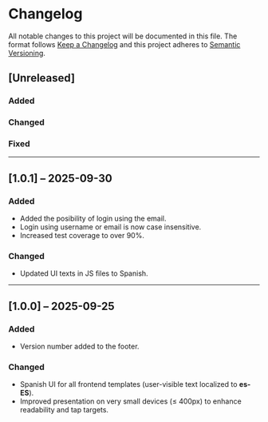 # Changelog

All notable changes to this project will be documented in this file.
The format follows [Keep a Changelog](https://keepachangelog.com/en/1.1.0/) and this project adheres to [Semantic Versioning](https://semver.org/spec/v2.0.0.html).
<!-- markdownlint-disable MD024 -->

## [Unreleased]

### Added

### Changed

### Fixed

---

## [1.0.1] – 2025-09-30

### Added

- Added the posibility of login using the email.
- Login using username or email is now case insensitive.
- Increased test coverage to over 90%.

### Changed

- Updated UI texts in JS files to Spanish.

---


## [1.0.0] – 2025-09-25

### Added

- Version number added to the footer.

### Changed

- Spanish UI for all frontend templates (user-visible text localized to **es-ES**).
- Improved presentation on very small devices (≤ 400px) to enhance readability and tap targets.
